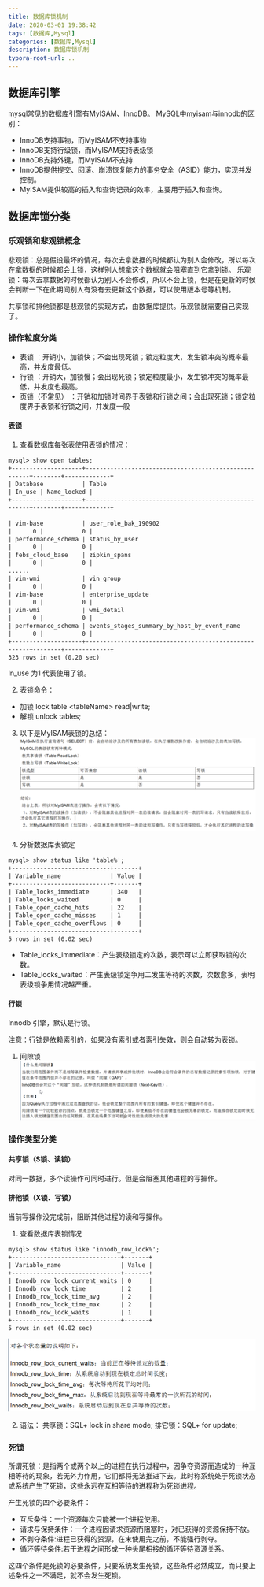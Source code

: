 ```yaml
---
title: 数据库锁机制
date: 2020-03-01 19:38:42
tags: [数据库,Mysql]
categories: [数据库,Mysql]
description: 数据库锁机制
typora-root-url: ..
---
```


## 数据库引擎

mysql常见的数据库引擎有MyISAM、InnoDB。
MySQL中myisam与innodb的区别：

* InnoDB支持事物，而MyISAM不支持事物
* InnoDB支持行级锁，而MyISAM支持表级锁
* InnoDB支持外键，而MyISAM不支持
* InnoDB提供提交、回滚、崩溃恢复能力的事务安全（ASID）能力，实现并发控制。
* MyISAM提供较高的插入和查询记录的效率，主要用于插入和查询。

## 数据库锁分类

### 乐观锁和悲观锁概念

悲观锁：总是假设最坏的情况，每次去拿数据的时候都认为别人会修改，所以每次在拿数据的时候都会上锁，这样别人想拿这个数据就会阻塞直到它拿到锁。
乐观锁：每次去拿数据的时候都认为别人不会修改，所以不会上锁，但是在更新的时候会判断一下在此期间别人有没有去更新这个数据，可以使用版本号等机制。

共享锁和排他锁都是悲观锁的实现方式，由数据库提供。乐观锁就需要自己实现了。


### 操作粒度分类

* 表锁 ：开销小，加锁快；不会出现死锁；锁定粒度大，发生锁冲突的概率最高，并发度最低。
* 行锁 ：开销大，加锁慢；会出现死锁；锁定粒度最小，发生锁冲突的概率最低，并发度也最高。
* 页锁（不常见） ：开销和加锁时间界于表锁和行锁之间；会出现死锁；锁定粒度界于表锁和行锁之间，并发度一般


#### 表锁

1. 查看数据库每张表使用表锁的情况：
```
mysql> show open tables;
+--------------------+------------------------------------------------------+--------+-------------+
| Database           | Table                                                | In_use | Name_locked |
+--------------------+------------------------------------------------------+--------+-------------+

| vim-base           | user_role_bak_190902                                 |      0 |           0 |
| performance_schema | status_by_user                                       |      0 |           0 |
| febs_cloud_base    | zipkin_spans                                         |      0 |           0 |
......
| vim-wmi            | vin_group                                            |      0 |           0 |
| vim-base           | enterprise_update                                    |      0 |           0 |
| vim-wmi            | wmi_detail                                           |      0 |           0 |
| performance_schema | events_stages_summary_by_host_by_event_name          |      0 |           0 |
+--------------------+------------------------------------------------------+--------+-------------+
323 rows in set (0.20 sec)
```
In_use 为1 代表使用了锁。

2. 表锁命令：
* 加锁 lock table \<tableName\> read\|write;
* 解锁 unlock tables;

3. 以下是MyISAM表锁的总结：
![table-lock.png](/images/database/table-lock.png)

4. 分析数据库表锁定
```
mysql> show status like 'table%';
+----------------------------+-------+
| Variable_name              | Value |
+----------------------------+-------+
| Table_locks_immediate      | 340   |
| Table_locks_waited         | 0     |
| Table_open_cache_hits      | 22    |
| Table_open_cache_misses    | 1     |
| Table_open_cache_overflows | 0     |
+----------------------------+-------+
5 rows in set (0.02 sec)
```

* Table_locks_immediate：产生表级锁定的次数，表示可以立即获取锁的次数。
* Table_locks_waited：产生表级锁定争用二发生等待的次数，次数愈多，表明表级锁争用情况越严重。

#### 行锁

Innodb 引擎，默认是行锁。

注意：行锁是依赖索引的，如果没有索引或者索引失效，则会自动转为表锁。

1. 间隙锁
![next-key.png](/images/database/next-key.png)

### 操作类型分类

#### 共享锁（S锁、读锁）
对同一数据，多个读操作可同时进行。但是会阻塞其他进程的写操作。

#### 排他锁（X锁、写锁）
当前写操作没完成前，阻断其他进程的读和写操作。

1. 查看数据库表锁情况
```
mysql> show status like 'innodb_row_lock%';
+-------------------------------+-------+
| Variable_name                 | Value |
+-------------------------------+-------+
| Innodb_row_lock_current_waits | 0     |
| Innodb_row_lock_time          | 2     |
| Innodb_row_lock_time_avg      | 2     |
| Innodb_row_lock_time_max      | 2     |
| Innodb_row_lock_waits         | 1     |
+-------------------------------+-------+
5 rows in set (0.02 sec)
```
![hang-lock.png](/images/database/hang-lock.png)

2. 语法：
共享锁：SQL+ lock in share mode;
排它锁：SQL+ for update;

### 死锁
所谓死锁：是指两个或两个以上的进程在执行过程中，因争夺资源而造成的一种互相等待的现象，若无外力作用，它们都将无法推进下去。此时称系统处于死锁状态或系统产生了死锁，这些永远在互相等待的进程称为死锁进程。

产生死锁的四个必要条件：

* 互斥条件：一个资源每次只能被一个进程使用。
* 请求与保持条件：一个进程因请求资源而阻塞时，对已获得的资源保持不放。
* 不剥夺条件:进程已获得的资源，在末使用完之前，不能强行剥夺。
* 循环等待条件:若干进程之间形成一种头尾相接的循环等待资源关系。

这四个条件是死锁的必要条件，只要系统发生死锁，这些条件必然成立，而只要上述条件之一不满足，就不会发生死锁。